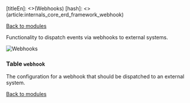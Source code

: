 [titleEn]: <>(Webhooks)
[hash]: <>(article:internals_core_erd_framework_webhook)

[Back to modules](./../10-modules.md)

Functionality to dispatch events via webhooks to external systems.

![Webhooks](./dist/erd-shopware-core-framework-webhook.png)


### Table `webhook`

The configuration for a webhook that should be dispatched to an external system.


[Back to modules](./../10-modules.md)
